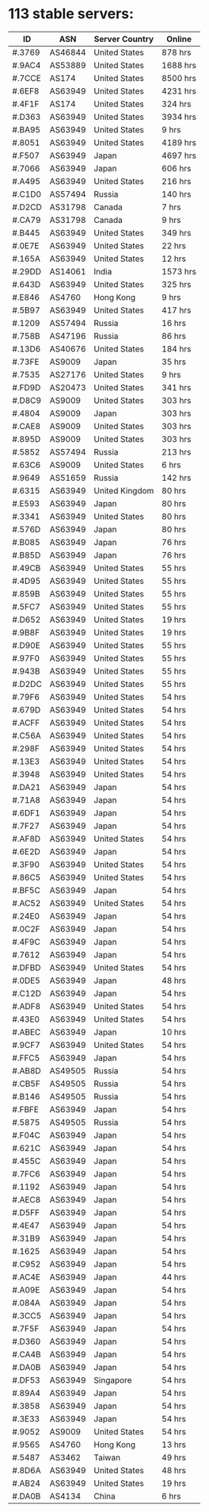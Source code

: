 # 113 stable servers:

| ID | ASN | Server Country | Online |
| ------ | ------ | ------ | ------ |
| #.3769 | AS46844 | United States | 878 hrs |
| #.9AC4 | AS53889 | United States | 1688 hrs |
| #.7CCE | AS174 | United States | 8500 hrs |
| #.6EF8 | AS63949 | United States | 4231 hrs |
| #.4F1F | AS174 | United States | 324 hrs |
| #.D363 | AS63949 | United States | 3934 hrs |
| #.BA95 | AS63949 | United States | 9 hrs |
| #.8051 | AS63949 | United States | 4189 hrs |
| #.F507 | AS63949 | Japan | 4697 hrs |
| #.7066 | AS63949 | Japan | 606 hrs |
| #.A495 | AS63949 | United States | 216 hrs |
| #.C1D0 | AS57494 | Russia | 140 hrs |
| #.D2CD | AS31798 | Canada | 7 hrs |
| #.CA79 | AS31798 | Canada | 9 hrs |
| #.B445 | AS63949 | United States | 349 hrs |
| #.0E7E | AS63949 | United States | 22 hrs |
| #.165A | AS63949 | United States | 12 hrs |
| #.29DD | AS14061 | India | 1573 hrs |
| #.643D | AS63949 | United States | 325 hrs |
| #.E846 | AS4760 | Hong Kong | 9 hrs |
| #.5B97 | AS63949 | United States | 417 hrs |
| #.1209 | AS57494 | Russia | 16 hrs |
| #.758B | AS47196 | Russia | 86 hrs |
| #.13D6 | AS40676 | United States | 184 hrs |
| #.73FE | AS9009 | Japan | 35 hrs |
| #.7535 | AS27176 | United States | 9 hrs |
| #.FD9D | AS20473 | United States | 341 hrs |
| #.D8C9 | AS9009 | United States | 303 hrs |
| #.4804 | AS9009 | Japan | 303 hrs |
| #.CAE8 | AS9009 | United States | 303 hrs |
| #.895D | AS9009 | United States | 303 hrs |
| #.5852 | AS57494 | Russia | 213 hrs |
| #.63C6 | AS9009 | United States | 6 hrs |
| #.9649 | AS51659 | Russia | 142 hrs |
| #.6315 | AS63949 | United Kingdom | 80 hrs |
| #.E593 | AS63949 | Japan | 80 hrs |
| #.3341 | AS63949 | United States | 80 hrs |
| #.576D | AS63949 | Japan | 80 hrs |
| #.B085 | AS63949 | Japan | 76 hrs |
| #.B85D | AS63949 | Japan | 76 hrs |
| #.49CB | AS63949 | United States | 55 hrs |
| #.4D95 | AS63949 | United States | 55 hrs |
| #.859B | AS63949 | United States | 55 hrs |
| #.5FC7 | AS63949 | United States | 55 hrs |
| #.D652 | AS63949 | United States | 19 hrs |
| #.9B8F | AS63949 | United States | 19 hrs |
| #.D90E | AS63949 | United States | 55 hrs |
| #.97F0 | AS63949 | United States | 55 hrs |
| #.943B | AS63949 | United States | 55 hrs |
| #.D2DC | AS63949 | United States | 55 hrs |
| #.79F6 | AS63949 | United States | 54 hrs |
| #.679D | AS63949 | United States | 54 hrs |
| #.ACFF | AS63949 | United States | 54 hrs |
| #.C56A | AS63949 | United States | 54 hrs |
| #.298F | AS63949 | United States | 54 hrs |
| #.13E3 | AS63949 | United States | 54 hrs |
| #.3948 | AS63949 | United States | 54 hrs |
| #.DA21 | AS63949 | Japan | 54 hrs |
| #.71A8 | AS63949 | Japan | 54 hrs |
| #.6DF1 | AS63949 | Japan | 54 hrs |
| #.7F27 | AS63949 | Japan | 54 hrs |
| #.AF8D | AS63949 | United States | 54 hrs |
| #.6E2D | AS63949 | Japan | 54 hrs |
| #.3F90 | AS63949 | United States | 54 hrs |
| #.86C5 | AS63949 | United States | 54 hrs |
| #.BF5C | AS63949 | Japan | 54 hrs |
| #.AC52 | AS63949 | United States | 54 hrs |
| #.24E0 | AS63949 | Japan | 54 hrs |
| #.0C2F | AS63949 | Japan | 54 hrs |
| #.4F9C | AS63949 | Japan | 54 hrs |
| #.7612 | AS63949 | Japan | 54 hrs |
| #.DFBD | AS63949 | United States | 54 hrs |
| #.0DE5 | AS63949 | Japan | 48 hrs |
| #.C12D | AS63949 | Japan | 54 hrs |
| #.ADF8 | AS63949 | United States | 54 hrs |
| #.43E0 | AS63949 | United States | 54 hrs |
| #.ABEC | AS63949 | Japan | 10 hrs |
| #.9CF7 | AS63949 | United States | 54 hrs |
| #.FFC5 | AS63949 | Japan | 54 hrs |
| #.AB8D | AS49505 | Russia | 54 hrs |
| #.CB5F | AS49505 | Russia | 54 hrs |
| #.B146 | AS49505 | Russia | 54 hrs |
| #.FBFE | AS63949 | Japan | 54 hrs |
| #.5875 | AS49505 | Russia | 54 hrs |
| #.F04C | AS63949 | Japan | 54 hrs |
| #.621C | AS63949 | Japan | 54 hrs |
| #.455C | AS63949 | Japan | 54 hrs |
| #.7FC6 | AS63949 | Japan | 54 hrs |
| #.1192 | AS63949 | Japan | 54 hrs |
| #.AEC8 | AS63949 | Japan | 54 hrs |
| #.D5FF | AS63949 | Japan | 54 hrs |
| #.4E47 | AS63949 | Japan | 54 hrs |
| #.31B9 | AS63949 | Japan | 54 hrs |
| #.1625 | AS63949 | Japan | 54 hrs |
| #.C952 | AS63949 | Japan | 54 hrs |
| #.AC4E | AS63949 | Japan | 44 hrs |
| #.A09E | AS63949 | Japan | 54 hrs |
| #.084A | AS63949 | Japan | 54 hrs |
| #.3CC5 | AS63949 | Japan | 54 hrs |
| #.7F5F | AS63949 | Japan | 54 hrs |
| #.D360 | AS63949 | Japan | 54 hrs |
| #.CA4B | AS63949 | Japan | 54 hrs |
| #.DA0B | AS63949 | Japan | 54 hrs |
| #.DF53 | AS63949 | Singapore | 54 hrs |
| #.89A4 | AS63949 | Japan | 54 hrs |
| #.3858 | AS63949 | Japan | 54 hrs |
| #.3E33 | AS63949 | Japan | 54 hrs |
| #.9052 | AS9009 | United States | 54 hrs |
| #.9565 | AS4760 | Hong Kong | 13 hrs |
| #.5487 | AS3462 | Taiwan | 49 hrs |
| #.8D6A | AS63949 | United States | 48 hrs |
| #.AB24 | AS63949 | United States | 19 hrs |
| #.DA0B | AS4134 | China | 6 hrs |

